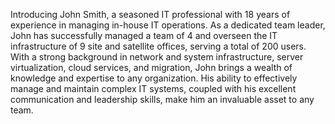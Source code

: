 Introducing John Smith, a seasoned IT professional with 18 years of experience in managing in-house IT operations. As a dedicated team leader, John has successfully managed a team of 4 and overseen the IT infrastructure of 9 site and satellite offices, serving a total of 200 users. With a strong background in network and system infrastructure, server virtualization, cloud services, and migration, John brings a wealth of knowledge and expertise to any organization. His ability to effectively manage and maintain complex IT systems, coupled with his excellent communication and leadership skills, make him an invaluable asset to any team.